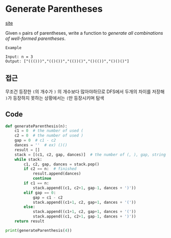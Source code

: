 # Generate Parentheses

[site](https://leetcode.com/problems/generate-parentheses/)

Given `n` pairs of parentheses, write a function to *generate all combinations of well-formed parentheses*.

`Example`

```
Input: n = 3
Output: ["((()))","(()())","(())()","()(())","()()()"]
```



## 접근

무조건 등장한 `(`의 개수가 `)` 의 개수보다 많아야하므로 DFS에서 두개의 차이를 저장해 `)`가 등장하지 못하는 상황에서는 `(`만 등장시키며 탐색



## Code

```Python
def generateParenthesis(n):
    c1 = 0  # the number of used (
    c2 = 0  # the number of used )
    gap = 0  # c1 - c2
    dances = ''  # ex) ()()
    result = []
    stack = [(c1, c2, gap, dances)]  # the number of (, ), gap, string
    while stack:
        c1, c2, gap, dances = stack.pop()
        if c2 == n:  # finished
            result.append(dances)
            continue
        if c1 == n:
            stack.append((c1, c2+1, gap-1, dances + ')'))
        elif gap == 0:
            gap = c1 - c2
            stack.append((c1+1, c2, gap+1, dances + '('))
        else:
            stack.append((c1+1, c2, gap+1, dances + '('))
            stack.append((c1, c2+1, gap-1, dances + ')'))
    return result

print(generateParenthesis(4))
```




